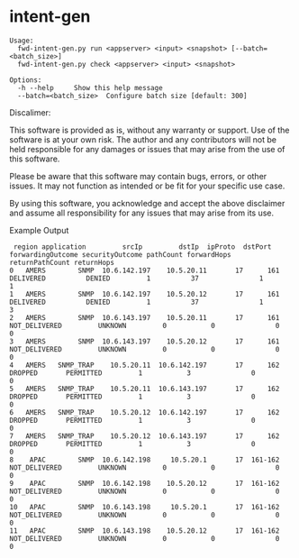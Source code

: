 # intent-gen


```
Usage:
  fwd-intent-gen.py run <appserver> <input> <snapshot> [--batch=<batch_size>]
  fwd-intent-gen.py check <appserver> <input> <snapshot>

Options:
  -h --help     Show this help message
  --batch=<batch_size>  Configure batch size [default: 300]
```


Discalimer:

This software is provided as is, without any warranty or support. Use of the software is at your own risk. The author and any contributors will not be held responsible for any damages or issues that may arise from the use of this software.

Please be aware that this software may contain bugs, errors, or other issues. It may not function as intended or be fit for your specific use case.

By using this software, you acknowledge and accept the above disclaimer and assume all responsibility for any issues that may arise from its use.


Example Output

```
 region application         srcIp         dstIp  ipProto  dstPort forwardingOutcome securityOutcome pathCount forwardHops returnPathCount returnHops
0   AMERS        SNMP  10.6.142.197    10.5.20.11       17      161         DELIVERED          DENIED         1          37               1          1
1   AMERS        SNMP  10.6.142.197    10.5.20.12       17      161         DELIVERED          DENIED         1          37               1          3
2   AMERS        SNMP  10.6.143.197    10.5.20.11       17      161     NOT_DELIVERED         UNKNOWN         0           0               0          0
3   AMERS        SNMP  10.6.143.197    10.5.20.12       17      161     NOT_DELIVERED         UNKNOWN         0           0               0          0
4   AMERS   SNMP_TRAP    10.5.20.11  10.6.142.197       17      162           DROPPED       PERMITTED         1           3               0          0
5   AMERS   SNMP_TRAP    10.5.20.11  10.6.143.197       17      162           DROPPED       PERMITTED         1           3               0          0
6   AMERS   SNMP_TRAP    10.5.20.12  10.6.142.197       17      162           DROPPED       PERMITTED         1           3               0          0
7   AMERS   SNMP_TRAP    10.5.20.12  10.6.143.197       17      162           DROPPED       PERMITTED         1           3               0          0
8    APAC        SNMP  10.6.142.198     10.5.20.1       17  161-162     NOT_DELIVERED         UNKNOWN         0           0               0          0
9    APAC        SNMP  10.6.142.198    10.5.20.12       17  161-162     NOT_DELIVERED         UNKNOWN         0           0               0          0
10   APAC        SNMP  10.6.143.198     10.5.20.1       17  161-162     NOT_DELIVERED         UNKNOWN         0           0               0          0
11   APAC        SNMP  10.6.143.198    10.5.20.12       17  161-162     NOT_DELIVERED         UNKNOWN         0           0               0          0

```
